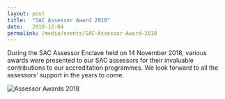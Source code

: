 ```yaml
---
layout: post
title:  "SAC Assessor Award 2018"
date:   2018-12-04
permalink: /media/events/SAC-Assessor-Award-2018
---
```


During the SAC Assessor Enclave held on 14 November 2018, various awards were presented to our SAC assessors for their invaluable contributions to our accreditation programmes. We look forward to all the assessors’ support in the years to come.

![Assessor Awards 2018](/images/press-release/documents/AssessorAwards-2018.jpg)
